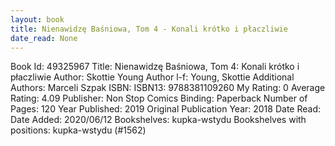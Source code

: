```yaml
---
layout: book
title: Nienawidzę Baśniowa, Tom 4 - Konali krótko i płaczliwie
date_read: None
---
```


Book Id: 49325967
Title: Nienawidzę Baśniowa, Tom 4: Konali krótko i płaczliwie
Author: Skottie Young
Author l-f: Young, Skottie
Additional Authors: Marceli Szpak
ISBN: 
ISBN13: 9788381109260
My Rating: 0
Average Rating: 4.09
Publisher: Non Stop Comics
Binding: Paperback
Number of Pages: 120
Year Published: 2019
Original Publication Year: 2018
Date Read: 
Date Added: 2020/06/12
Bookshelves: kupka-wstydu
Bookshelves with positions: kupka-wstydu (#1562)

